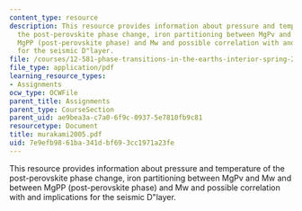 ```yaml
---
content_type: resource
description: This resource provides information about pressure and temperature of
  the post-perovskite phase change, iron partitioning between MgPv and Mw and between
  MgPP (post-perovskite phase) and Mw and possible correlation with and implications
  for the seismic D"layer.
file: /courses/12-581-phase-transitions-in-the-earths-interior-spring-2005/7e9efb9861ba341dbf693cc1971a23fe_murakami2005.pdf
file_type: application/pdf
learning_resource_types:
- Assignments
ocw_type: OCWFile
parent_title: Assignments
parent_type: CourseSection
parent_uid: ae9bea3a-c7a0-6f9c-0937-5e7810fb9c81
resourcetype: Document
title: murakami2005.pdf
uid: 7e9efb98-61ba-341d-bf69-3cc1971a23fe
---
```

This resource provides information about pressure and temperature of the post-perovskite phase change, iron partitioning between MgPv and Mw and between MgPP (post-perovskite phase) and Mw and possible correlation with and implications for the seismic D"layer.